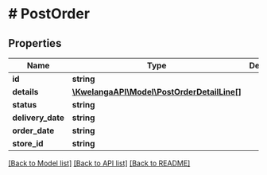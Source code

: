 # # PostOrder

## Properties

Name | Type | Description | Notes
------------ | ------------- | ------------- | -------------
**id** | **string** |  | [optional] 
**details** | [**\KwelangaAPI\Model\PostOrderDetailLine[]**](PostOrderDetailLine.md) |  | [optional] 
**status** | **string** |  | [optional] 
**delivery_date** | **string** |  | [optional] 
**order_date** | **string** |  | [optional] 
**store_id** | **string** |  | [optional] 

[[Back to Model list]](../../README.md#documentation-for-models) [[Back to API list]](../../README.md#documentation-for-api-endpoints) [[Back to README]](../../README.md)


